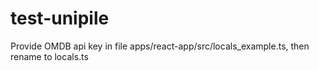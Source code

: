 # test-unipile

Provide OMDB api key in file apps/react-app/src/locals_example.ts, then rename to locals.ts
